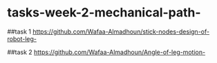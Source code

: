# tasks-week-2-mechanical-path-


##task 1 
https://github.com/Wafaa-Almadhoun/stick-nodes-design-of-robot-leg-

##task 2 https://github.com/Wafaa-Almadhoun/Angle-of-leg-motion-
